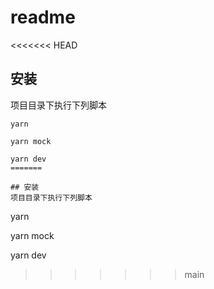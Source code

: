 # readme
<<<<<<< HEAD
## 安装
项目目录下执行下列脚本
```
yarn

yarn mock

yarn dev
=======

## 安装
项目目录下执行下列脚本
```
yarn

yarn mock

yarn dev

>>>>>>> main
```
